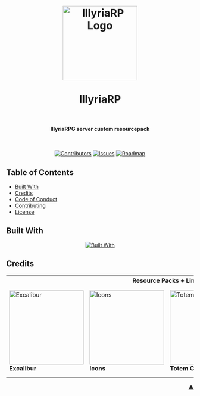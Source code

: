 <div id="readme-top"></div>

<h1 align="center">
  <br />
    <a href="https://xodium.org/">
      <img src="https://gist.githubusercontent.com/illyrius666/a38f03b4fbe9b43faa2c5623137c1250/raw/3a1410e77807097bcfbcf963822b41fadd495d9f/xodium.svg" alt="IllyriaRP Logo" width="200">
    </a>
  <br /><br />
  IllyriaRP
  <br />
  <br />
</h1>

<h4 align="center">IllyriaRPG server custom resourcepack</h4><br />

<div align="center">

[![Contributors][contributors_shield_url]][contributors_url]
[![Issues][issues_shield_url]][issues_url]
[![Roadmap][roadmap_shield_url]][roadmap_url]
</div>

## Table of Contents

- [Built With](#built-with)
- [Credits](#credits)
- [Code of Conduct][code_of_conduct_url]
- [Contributing][contributing_url]
- [License][license_url]

## Built With

<div align="center">
  
[![Built With][built_with_shield_url]][built_with_url]
</div>

## Credits

<table>
  <tr>
    <th colspan="4">Resource Packs + Links</th>
  </tr>
  <tr>
    <td>
      <a href="https://modrinth.com/resourcepack/excal">
        <img src="https://cdn.modrinth.com/data/hJAzl1Bs/3a7829b21522be382f6a6507b93214b45e40cdd5_96.webp" alt="Excalibur" title="Excalibur" width="200" height="200">
      </a>
      <br><strong>Excalibur</strong>
    </td>
    <td>
      <a href="https://modrinth.com/resourcepack/icons">
        <img src="https://cdn.modrinth.com/data/O7z3QKAG/781618226a84b66b3dfc2dbb718d614315988be1_96.webp" alt="Icons" title="Icons" width="200" height="200">
      </a>
      <br><strong>Icons</strong>
    </td>
    <td>
      <a href="https://modrinth.com/resourcepack/totem-cross">
        <img src="https://cdn.modrinth.com/data/X9XnINWS/9fa5fd72ab51eb91e811b34f26477886d7732fb6_96.webp" alt="Totem Cross" title="Totem Cross" width="200" height="200">
      </a>
      <br><strong>Totem Cross</strong>
    </td>
    <td>
      <a href="https://modrinth.com/resourcepack/shrimps-immersive-interfaces">
        <img src="https://cdn.modrinth.com/data/3sV1gvyJ/b46e5a7f91b2dd737aeff5621d694e9b50ce4610.png" alt="Totem Cross" title="Shrimp's Immersive Interfaces" width="200" height="200">
      </a>
      <br><strong>Shrimp's Immersive Interfaces</strong>
    </td>
  </tr>
</table>

<p align="right"><a href="#readme-top">▲</a></p>

[built_with_shield_url]: https://skillicons.dev/icons?i=github,githubactions
[built_with_url]: https://skillicons.dev
[code_of_conduct_url]: https://github.com/XodiumSoftware/IllyriaRP?tab=coc-ov-file
[contributing_url]: https://github.com/XodiumSoftware/IllyriaRP/blob/main/CONTRIBUTING.md
[contributors_shield_url]: https://img.shields.io/github/contributors/XodiumSoftware/IllyriaRP?style=for-the-badge&color=blue
[contributors_url]: https://github.com/XodiumSoftware/IllyriaRP/graphs/contributors
[issues_shield_url]: https://img.shields.io/github/issues/XodiumSoftware/IllyriaRP?style=for-the-badge&color=yellow
[issues_url]: https://github.com/XodiumSoftware/IllyriaRP/issues
[license_url]: https://github.com/XodiumSoftware/IllyriaRP?tab=AGPL-3.0-1-ov-file
[roadmap_shield_url]: https://img.shields.io/badge/Roadmap-Click%20Me!-purple.svg?style=for-the-badge
[roadmap_url]: https://github.com/orgs/XodiumSoftware/projects/4

